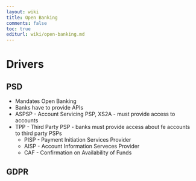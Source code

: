 ```yaml
---
layout: wiki
title: Open Banking
comments: false
toc: true
editurl: wiki/open-banking.md
---
```


# Drivers
## PSD
- Mandates Open Banking
- Banks have to provide APIs
- ASPSP - Account Servicing PSP, XS2A - must provide access to accounts
- TPP - Third Party PSP - banks must provide access about fe accounts to third party PSPs
  - PISP - Payment Initiation Services Provider
  - AISP - Account Information Serveces Provider
  - CAF - Confirmation on Availability of Funds
## GDPR
